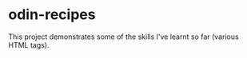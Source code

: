 # odin-recipes

This project demonstrates some of the skills I've learnt so far (various HTML tags).